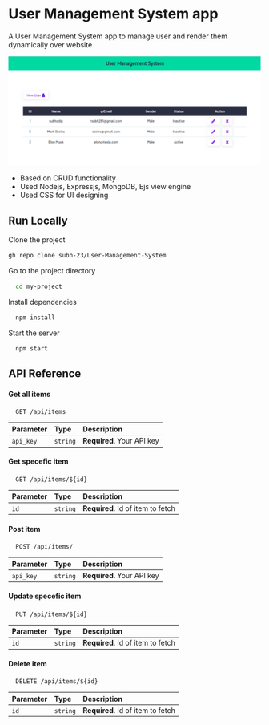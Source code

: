 
# User Management System app
A User Management System app to manage user and render them dynamically over website






<img src="demo.png"/> 

- Based on CRUD functionality
- Used Nodejs, Expressjs, MongoDB, Ejs view engine
- Used CSS for UI designing


## Run Locally

Clone the project

```bash
gh repo clone subh-23/User-Management-System
```

Go to the project directory

```bash
  cd my-project
```

Install dependencies

```bash
  npm install
```

Start the server

```bash
  npm start
```


## API Reference

#### Get all items

```http
  GET /api/items
```

| Parameter | Type     | Description                |
| :-------- | :------- | :------------------------- |
| `api_key` | `string` | **Required**. Your API key |

#### Get specefic item

```http
  GET /api/items/${id}
```

| Parameter | Type     | Description                       |
| :-------- | :------- | :-------------------------------- |
| `id`      | `string` | **Required**. Id of item to fetch |


#### Post item

```http
  POST /api/items/
```
| Parameter | Type     | Description                |
| :-------- | :------- | :------------------------- |
| `api_key` | `string` | **Required**. Your API key |

#### Update specefic item

```http
  PUT /api/items/${id}
```

| Parameter | Type     | Description                       |
| :-------- | :------- | :-------------------------------- |
| `id`      | `string` | **Required**. Id of item to fetch |

#### Delete item

```http
  DELETE /api/items/${id}
```

| Parameter | Type     | Description                       |
| :-------- | :------- | :-------------------------------- |
| `id`      | `string` | **Required**. Id of item to fetch |


